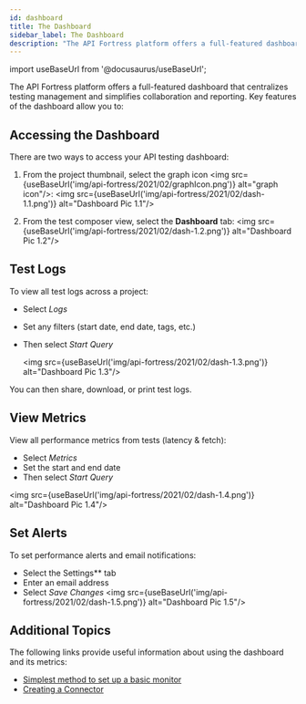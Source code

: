 ```yaml
---
id: dashboard
title: The Dashboard
sidebar_label: The Dashboard
description: "The API Fortress platform offers a full-featured dashboard that centralizes testing management and simplifies collaboration and reporting. Key features of the dashboard allow you to: View all test logs across teams Share, download, or print test logs View all performance metrics from tests (latency & fetch) Set performance alerts Filter logs and alerts by time, endpoint."
---
```


import useBaseUrl from '@docusaurus/useBaseUrl';


The API Fortress platform offers a full-featured dashboard that centralizes testing management and simplifies collaboration and reporting. Key features of the dashboard allow you to:

## Accessing the Dashboard

There are two ways to access your API testing dashboard:

1. From the project thumbnail, select the graph icon <img src={useBaseUrl('img/api-fortress/2021/02/graphIcon.png')} alt="graph icon"/>:
   <img src={useBaseUrl('img/api-fortress/2021/02/dash-1.1.png')} alt="Dashboard Pic 1.1"/>

1. From the test composer view, select the **Dashboard** tab:
   <img src={useBaseUrl('img/api-fortress/2021/02/dash-1.2.png')} alt="Dashboard Pic 1.2"/>

## Test Logs

To view all test logs across a project:

* Select _Logs_
* Set any filters (start date, end date, tags, etc.)
* Then select _Start Query_
  
  <img src={useBaseUrl('img/api-fortress/2021/02/dash-1.3.png')} alt="Dashboard Pic 1.3"/>

You can then share, download, or print test logs.

## View Metrics

View all performance metrics from tests (latency & fetch):

* Select _Metrics_ 
* Set the start and end date
* Then select _Start Query_

<img src={useBaseUrl('img/api-fortress/2021/02/dash-1.4.png')} alt="Dashboard Pic 1.4"/>

## Set Alerts

To set performance alerts and email notifications:

* Select the Settings** tab
* Enter an email address
* Select _Save Changes_
<img src={useBaseUrl('img/api-fortress/2021/02/dash-1.5.png')} alt="Dashboard Pic 1.5"/>

## Additional Topics

The following links provide useful information about using the dashboard and its metrics:

- [Simplest method to set up a basic monitor](/api-testing/quick-start/easy-monitoring)
- [Creating a Connector](/api-testing/integrations/add-new-connector)